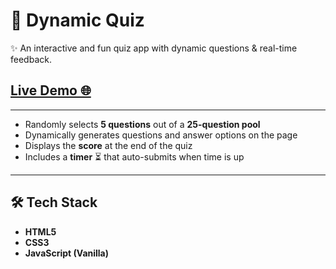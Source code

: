 # 📝 Dynamic Quiz  

✨ An interactive and fun quiz app with dynamic questions & real-time feedback.

## [Live Demo 🌐](https://bib58.github.io/dynamic_quiz/)


---

- Randomly selects **5 questions** out of a **25-question pool**  
- Dynamically generates questions and answer options on the page  
- Displays the **score** at the end of the quiz  
- Includes a **timer** ⏳ that auto-submits when time is up  
---

## 🛠️ Tech Stack  
- **HTML5**  
- **CSS3**  
- **JavaScript (Vanilla)**  
